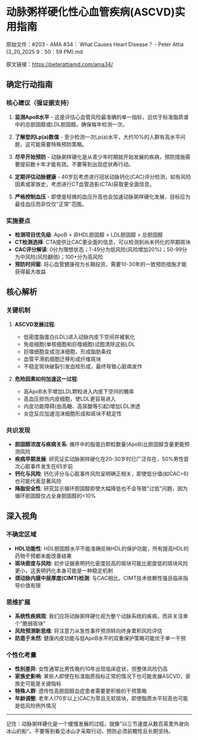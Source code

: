 # 动脉粥样硬化性心血管疾病(ASCVD)实用指南

原始文件：#203 - AMA #34： What Causes Heart Disease？ - Peter Attia (3_20_2025 9：50：59 PM).md

原文链接：https://peterattiamd.com/ama34/

<YouTube videoId="IbSHHESbm5U" />

## 确定行动指南

### 核心建议（强证据支持）

1. **监测ApoB水平** - 这是评估心血管风险最准确的单一指标，远优于标准脂质谱中的总胆固醇或LDL胆固醇。确保每年检测一次。

2. **了解您的Lp(a)数值** - 至少检测一次Lp(a)水平，大约10%的人群有高水平问题，这可能需要特殊预防策略。

3. **尽早开始预防** - 动脉粥样硬化是从青少年时期就开始发展的疾病，预防措施需要提前数十年才能有效。不要等到出现症状再行动。

4. **定期评估动脉健康** - 40岁后考虑进行冠状动脉钙化(CAC)评分检测，如有风险因素或家族史，考虑进行CT血管造影(CTA)获取更全面信息。

5. **严格控制血压** - 即使是轻微的血压升高也会加速动脉粥样硬化发展，目标应为最佳血压而非仅仅"正常"范围。

### 实施要点

- **检测项目优先级**: ApoB > 非HDL胆固醇 > LDL胆固醇 > 总胆固醇
- **CT检测选择**: CTA提供比CAC更全面的信息，可以检测到尚未钙化的早期斑块
- **CAC评分解读**: 0分为理想状态；1-49分为低风险(风险增加20%)；50-99分为中风险(风险翻倍)；100+分为高风险
- **预防时间窗**: 将心血管健康视为长期投资，需要10-30年的一致预防措施才能获得最大收益

## 核心解析

### 关键机制

1. **ASCVD发展过程**:
   - 低密度脂蛋白(LDL)进入动脉内皮下空间并被氧化
   - 免疫细胞(单核细胞和巨噬细胞)试图清除这些LDL
   - 巨噬细胞变成泡沫细胞，形成脂肪条纹
   - 血管平滑肌细胞迁移形成纤维斑块
   - 不稳定斑块破裂引发血栓形成，最终导致心脏病发作

2. **危险因素如何加速这一过程**:
   - 高ApoB水平增加LDL颗粒进入内皮下空间的概率
   - 高血压损伤内皮细胞，使LDL更容易进入
   - 内皮功能障碍(由高糖、高尿酸等引起)增加LDL渗透
   - 炎症反应加速泡沫细胞形成和斑块不稳定性

### 共识发现

- **胆固醇浓度与疾病关系**: 循环中的脂蛋白颗粒数量(ApoB)比胆固醇含量更能预测风险
- **疾病早期发展**: 研究证实动脉粥样硬化在20-30岁时已广泛存在，50%男性首次心脏事件发生在65岁前
- **钙化与风险**: 钙化评分与心脏事件风险呈明确正相关，即使低分值(如CAC=6)也可能代表显著风险
- **降脂安全性**: 研究显示循环胆固醇即使大幅降低也不会导致"过低"问题，因为循环胆固醇仅占全身胆固醇的<10%

## 深入视角

### 不确定区域

- **HDL功能性**: HDL胆固醇水平不能准确反映HDL的保护功能，所有提高HDL的药物干预都未能改善结果
- **斑块密度与风险**: 初步证据表明钙化密度较高的斑块可能比密度低的斑块风险更小，这表明钙化本身可能是一种稳定机制
- **颈动脉内膜中层厚度(CIMT)检测**: 与CAC相比，CIMT技术依赖性强且临床指导价值有限

### 思维扩展

- **系统性疾病观**: 我们应将动脉粥样硬化视为整个动脉系统的疾病，而非关注单个"脆弱斑块"
- **风险预测新思维**: 将注意力从急性事件预测转向终身累积风险评估
- **防患于未然**: 健康内皮功能与低ApoB水平的双重保护策略可能优于单一干预

### 个性化考量

- **性别差异**: 女性通常比男性晚约10年出现临床症状，但整体风险仍高
- **家族史影响**: 某些人即使在标准脂质指标正常的情况下也可能发展ASCVD，家族史可能是关键指标
- **特殊人群**: 遗传性高胆固醇血症患者需要更积极的干预策略
- **年龄调整**: 老年人(70岁以上)CAC为零且无软斑块，即使脂质水平较高也可能是低风险例外情况

---

记住：动脉粥样硬化是一个缓慢发展的过程，就像"以三节速度从数百英里外驶向冰山的船"。不要等到看见冰山才采取行动，预防必须前瞻性且长期坚持。